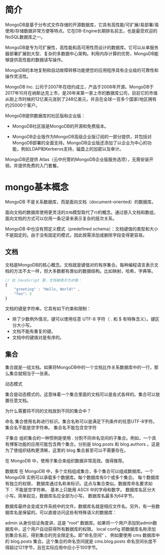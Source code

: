 # 简介


MongoDB是基于分布式文件存储的开源数据库，它具有高性能/可扩展/易部署/易使用/存储数据非常方便等特点。它在DB-Engine长期排名前五，也是最受欢迎的NoSQL数据库之一。

MongoDB是专为可扩展性，高性能和高可用性而设计的数据库。它可以从单服务器部署扩展到大型、复杂的多数据中心架构。利用内存计算的优势，MongoDB能够提供高性能的数据读写操作。 

MongoDB的本地复制和自动故障转移功能使您的应用程序具有企业级的可靠性和操作灵活性。
    
MongoDB Inc. 公司于2007年在纽约成立，产品于2008年开源。MongoDB于 2017年10月在纳斯达克上市，是26年来第一家上市的数据库公司，目前它的市值从刚上市时候的12亿美元涨到了248亿美元，并且在全球一百多个国家/地区拥有约25000个客户。

MongoDB提供数据库的社区版和企业版：

- MongoDB社区版是MongoDB的开源和免费版本。

- MongoDB企业版作为MongoDB高级企业版订阅的一部分提供，并包括对MongoDB部署的全面支持。MongoDB企业版还添加了以企业为中心的功能，例如LDAP和Kerberos支持，磁盘上的加密以及审计。

MongoDB还提供 Atlas（云中托管的MongoDB企业版服务选项），无需安装开销，并提供免费的入门套餐。


# mongo基本概念

MongoDB 不是关系数据库，而是面向文档（document-oriented）的数据库。

面向文档的数据库使用更灵活的`文档`模型取代了`行`的概念。通过嵌入文档和数组，面向文档的方式可以仅用一条记录来表示复杂的层次关系。

MongoDB 中也没有预定义模式（predefined schema）：文档键值的类型和大小不是固定的。由于没有固定的模式，因此按需添加或删除字段变得更容易。

## 文档

文档是MongoDB的核心概念。文档就是键值对的有序集合。每种编程语言表示文档的方法不太一样，但大多数都有类似的数据结构。比如映射，哈希，字典等。

```js
// 在 JavaScript 里，文档被表示为对象：
{
    "greeting" : "Hello, World!" , 
    "foo": 3
}
```



文档的键是字符串。它具有如下约束和限制：

- 除了少数例外情况，键可以使用任意 UTF-8 字符（ . 和 $ 有特殊含义）。键区分大小写。
- 文档不能有重复的键。
- 文档中的键值对是有序的。


## 集合

集合就是一组文档。如果将MongoDB中的一个文档比作关系数据库中的一行，那么集合就相当于一张表。

动态模式

集合是动态模式的。这意味着一个集合里面的文档可以是各式各样的。集合可以放置任意文档。

为什么需要将不同的文档放到不同的集合中？


命名
集合使用名称进行标识。集合名称可以是满足下列条件的任意UTF-8字符。
集合名不能是空字符串。
集合名不能包含空字符


子集合
组织集合的一种惯例是使用 . 分割不同命名空间的子集合。例如，一个具有博客功能的应用可能包含两个集合。分别是 blog.posts 和 blog.authors 。这是为了使组织结构更清晰，这里的 blog 集合甚至可以不需要存在。

在 MongoDB 中，使用子集合来组织数据非常高效。值得推荐。

数据库
在 MongoDB 中，多个文档组成集合，多个集合可以组成数据库。一个 MongoDB 实例可以承载多个数据库。每个数据库有0个或多个集合。
每个数据库有独立的权限，
数据库通过名称来标识。这点与集合类似。数据库命名要求如下：
不能是空字符串。
基本上只能用 ASCII 中的字母和数字。
数据库名区分大小写。简单起见，数据库名应全部为小写。
数据库名最多为64字节。

数据库最终会变成文件系统中的文件。数据库名就是相应文件名。另外，有一些数据库名是保留的。可以直接访问这些有特殊语义的数据库：

admin  从身份验证角度讲，这是 ”root“ 数据库。如果将一个用户添加到admin数据库中，这个用户自动获得所有数据库的权限。
local
config
把数据库名称添加到集合名前，得到集合的完全限定名。即”命名空间“ ， 例如要使用 cms 数据库中的 blog.posts 集合。这个集合的命名空间就是 cms.blog.posts 
命名空间长度不得超过121字节，且在实际应用中应小于100字节。


